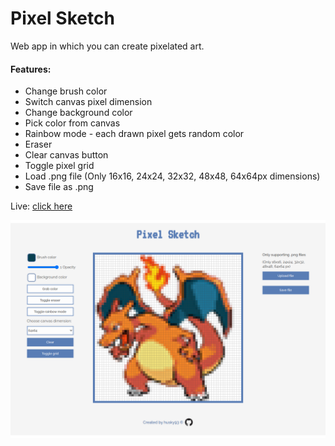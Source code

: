 # Pixel Sketch
Web app in which you can create pixelated art.

#### Features:
- Change brush color
- Switch canvas pixel dimension
- Change background color
- Pick color from canvas
- Rainbow mode - each drawn pixel gets random color
- Eraser
- Clear canvas button
- Toggle pixel grid
- Load .png file (Only 16x16, 24x24, 32x32, 48x48, 64x64px dimensions)
- Save file as .png 


Live: [click here](https://husky93.github.io/sketch-app/)

![alt text](https://github.com/husky93/sketch-app/blob/main/assets/charizard.png?raw=true)